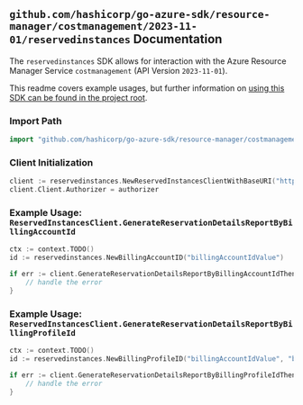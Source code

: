 
## `github.com/hashicorp/go-azure-sdk/resource-manager/costmanagement/2023-11-01/reservedinstances` Documentation

The `reservedinstances` SDK allows for interaction with the Azure Resource Manager Service `costmanagement` (API Version `2023-11-01`).

This readme covers example usages, but further information on [using this SDK can be found in the project root](https://github.com/hashicorp/go-azure-sdk/tree/main/docs).

### Import Path

```go
import "github.com/hashicorp/go-azure-sdk/resource-manager/costmanagement/2023-11-01/reservedinstances"
```


### Client Initialization

```go
client := reservedinstances.NewReservedInstancesClientWithBaseURI("https://management.azure.com")
client.Client.Authorizer = authorizer
```


### Example Usage: `ReservedInstancesClient.GenerateReservationDetailsReportByBillingAccountId`

```go
ctx := context.TODO()
id := reservedinstances.NewBillingAccountID("billingAccountIdValue")

if err := client.GenerateReservationDetailsReportByBillingAccountIdThenPoll(ctx, id, reservedinstances.DefaultGenerateReservationDetailsReportByBillingAccountIdOperationOptions()); err != nil {
	// handle the error
}
```


### Example Usage: `ReservedInstancesClient.GenerateReservationDetailsReportByBillingProfileId`

```go
ctx := context.TODO()
id := reservedinstances.NewBillingProfileID("billingAccountIdValue", "billingProfileIdValue")

if err := client.GenerateReservationDetailsReportByBillingProfileIdThenPoll(ctx, id, reservedinstances.DefaultGenerateReservationDetailsReportByBillingProfileIdOperationOptions()); err != nil {
	// handle the error
}
```
